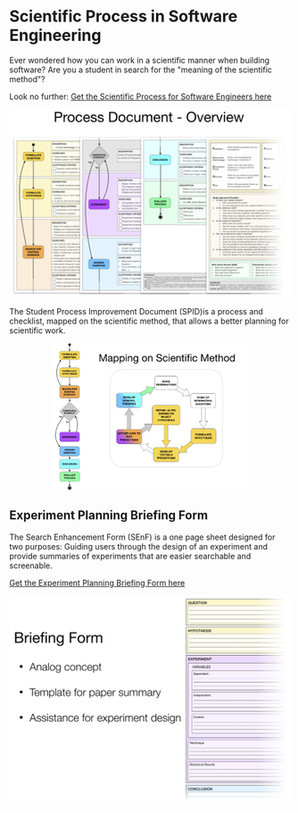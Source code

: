 # Scientific Process in Software Engineering

Ever wondered how you can work in a scientific manner when building software? Are you a student in search for the "meaning of the scientific method"?

Look no further: [Get the Scientific Process for Software Engineers here](https://github.com/teco-kit/Exp-SE/blob/master/Scientific%20Process%20for%20Software%20Engineering/Scientific%20Process%20for%20Software%20Engineering.pdf)

<img src="https://github.com/teco-kit/Exp-SE/raw/master/Documentation/img/process_overview.png">

The Student Process Improvement Document (SPID)is a process and checklist, mapped on the scientific method, that allows a better planning for scientific work.

<p align="center">
<img width="70%" src="https://github.com/teco-kit/Exp-SE/raw/master/Documentation/img/mapping_on_scientific_method.png">
</p>

## Experiment Planning Briefing Form
The Search Enhancement Form (SEnF) is a one page sheet designed for two purposes: Guiding users through the design of an experiment and provide summaries of experiments that are easier searchable and screenable.

[Get the Experiment Planning Briefing Form here](https://github.com/teco-kit/Exp-SE/blob/master/Experiment%20Planning%20Briefing%20Form/Experiment%20Planning%20Briefing%20Form.pdf)

<img src="https://github.com/teco-kit/Exp-SE/raw/master/Documentation/img/briefing_form.png">
